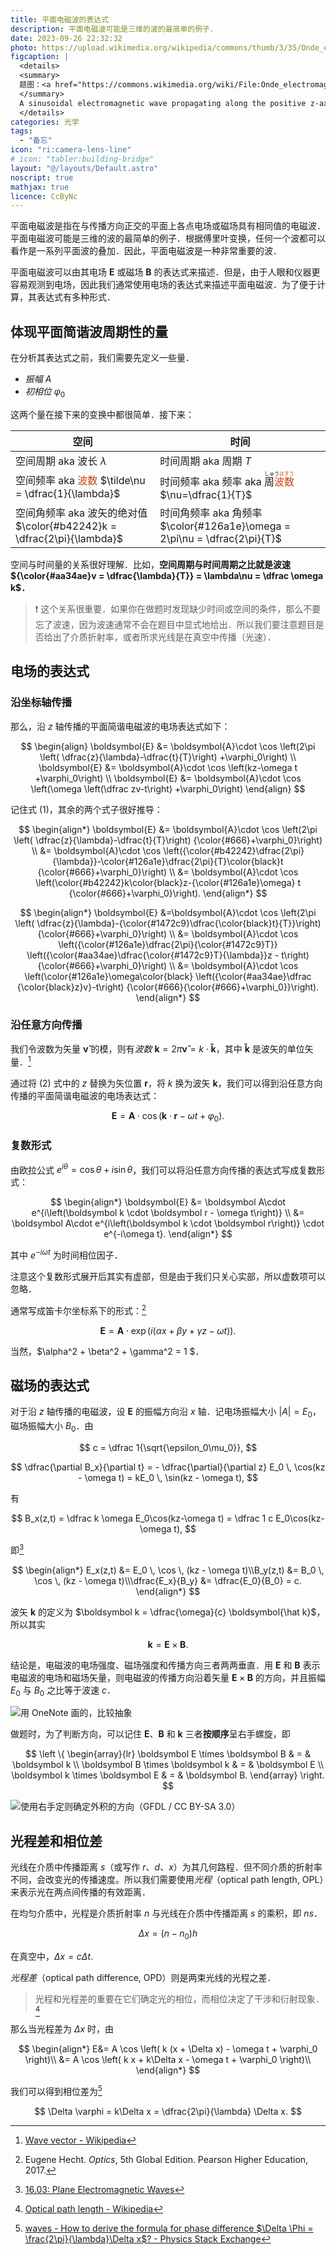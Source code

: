 ```yaml
---
title: 平面电磁波的表达式
description: 平面电磁波可能是三维的波的最简单的例子．
date: 2023-09-26 22:32:32
photo: https://upload.wikimedia.org/wikipedia/commons/thumb/3/35/Onde_electromagnetique.svg/2560px-Onde_electromagnetique.svg.png
figcaption: |
  <details>
  <summary>
  题图：<a href="https://commons.wikimedia.org/wiki/File:Onde_electromagnetique.svg">Onde electromagnetique</a> by <a href="https://commons.wikimedia.org/wiki/User:Emmanuel.boutet">SuperManu</a>, GFDL / CC-BY-SA
  </summary>
  A sinusoidal electromagnetic wave propagating along the positive z-axis, showing the electric field (blue) and magnetic field (red) vectors.
  </details>
categories: 光学
tags:
  - "备忘"
icon: "ri:camera-lens-line"
# icon: "tabler:building-bridge"
layout: "@/layouts/Default.astro"
noscript: true
mathjax: true
licence: CcByNc
---
```


平面电磁波是指在与传播方向正交的平面上各点电场或磁场具有相同值的电磁波．平面电磁波可能是三维的波的最简单的例子．根据傅里叶变换，任何一个波都可以看作是一系列平面波的叠加．因此，平面电磁波是一种非常重要的波．

平面电磁波可以由其电场 $\boldsymbol E$ 或磁场 $\boldsymbol B$ 的表达式来描述．但是，由于人眼和仪器更容易观测到电场，因此我们通常使用电场的表达式来描述平面电磁波．为了便于计算，其表达式有多种形式．

## 体现平面简谐波周期性的量

在分析其表达式之前，我们需要先定义一些量．

- <dfn>振幅</dfn> $A$
- <dfn>初相位</dfn> $\varphi_0$

这两个量在接下来的变换中都很简单．接下来：

| 空间                                                                          | 时间                                                                               |
| ----------------------------------------------------------------------------- | ---------------------------------------------------------------------------------- |
| 空间周期 aka 波长 $\lambda$                                                   | 时间周期 aka 周期 $T$                                                              |
| 空间频率 aka <span class="wn">波数</span> $\tilde\nu = \dfrac{1}{\lambda}$                            | 时间频率 aka 频率 aka <ruby lang="ja">周<span class="wn">波数</span><rt>しゅう<span class="wn">はすう</span></rt></ruby> $\nu=\dfrac{1}{T}$ |
| 空间角频率 aka 波矢的绝对值 <br /> $\color{#b42242}k = \dfrac{2\pi}{\lambda}$ | 时间角频率 aka 角频率<br /> $\color{#126a1e}\omega = 2\pi\nu = \dfrac{2\pi}{T}$ |

<style> .wn { color: #cc4211; } </style>

空间与时间量的关系很好理解．比如，**空间周期与时间周期之比就是波速 ${\color{#aa34ae}v = \dfrac{\lambda}{T}} = \lambda\nu = \dfrac \omega k$．**

> ❗ 这个关系很重要．如果你在做题时发现缺少时间或空间的条件，那么不要忘了波速，因为波速通常不会在题目中显式地给出．所以我们要注意题目是否给出了介质折射率，或者所求光线是在真空中传播（光速）．

## 电场的表达式

### 沿坐标轴传播

那么，沿 $z$ 轴传播的平面简谐电磁波的电场表达式如下：

$$
\begin{align}
  \boldsymbol{E} &= \boldsymbol{A}\cdot \cos \left(2\pi \left( \dfrac{z}{\lambda}-\dfrac{t}{T}\right) +\varphi_0\right) \\
  \boldsymbol{E} &= \boldsymbol{A}\cdot \cos \left(kz-\omega t +\varphi_0\right) \\
  \boldsymbol{E} &= \boldsymbol{A}\cdot \cos \left(\omega \left(\dfrac zv-t\right) +\varphi_0\right)
\end{align}
$$

记住式 $(1)$，其余的两个式子很好推导：

$$
\begin{align*}
\boldsymbol{E} &= \boldsymbol{A}\cdot \cos \left(2\pi \left( \dfrac{z}{\lambda}-\dfrac{t}{T}\right) {\color{#666}+\varphi_0}\right) \\
&= \boldsymbol{A}\cdot \cos \left({\color{#b42242}\dfrac{2\pi}{\lambda}}-\color{#126a1e}\dfrac{2\pi}{T}\color{black}t {\color{#666}+\varphi_0}\right) \\
&= \boldsymbol{A}\cdot \cos \left(\color{#b42242}k\color{black}z-{\color{#126a1e}\omega} t {\color{#666}+\varphi_0}\right).
\end{align*}
$$

$$
\begin{align*}
\boldsymbol{E} &=\boldsymbol{A}\cdot \cos \left(2\pi \left( \dfrac{z}{\lambda}-{\color{#1472c9}\dfrac{\color{black}t}{T}}\right) {\color{#666}+\varphi_0}\right) \\
&= \boldsymbol{A}\cdot \cos \left({\color{#126a1e}\dfrac{2\pi}{\color{#1472c9}T}} \left({\color{#aa34ae}\dfrac{\color{#1472c9}T}{\lambda}}z - t\right) {\color{#666}+\varphi_0}\right) \\
&= \boldsymbol{A}\cdot \cos \left(\color{#126a1e}\omega\color{black} \left({\color{#aa34ae}\dfrac {\color{black}z}v}-t\right) {\color{#666}{\color{#666}+\varphi_0}}\right).
\end{align*}
$$

### 沿任意方向传播

我们令波数为矢量 $\boldsymbol{\tilde \nu}$ 的模，则有<dfn>波数</dfn> $\boldsymbol k = 2\pi\boldsymbol{\tilde \nu} = k \cdot \boldsymbol{\hat k}$，其中 $\boldsymbol{\hat k}$ 是波矢的单位矢量．[^k-vector]

[^k-vector]: [Wave vector - Wikipedia](https://en.wikipedia.org/wiki/Wave_vector)

通过将 $(2)$ 式中的 $z$ 替换为矢位置 $\boldsymbol r$，将 $k$ 换为波矢 $\boldsymbol k$，我们可以得到沿任意方向传播的平面简谐电磁波的电场表达式：

$$
\boldsymbol E =
\boldsymbol{A}\cdot \cos \left(\boldsymbol k \cdot \boldsymbol r - \omega t +\varphi_0\right).
$$

### 复数形式

由欧拉公式 $e^{i\theta} = \cos \theta + i\sin \theta$，我们可以将沿任意方向传播的表达式写成复数形式：

$$
\begin{align*}
\boldsymbol{E} &= \boldsymbol A\cdot e^{i\left(\boldsymbol k \cdot \boldsymbol r - \omega t\right)} \\
               &= \boldsymbol A\cdot e^{i\left(\boldsymbol k \cdot \boldsymbol r\right)} \cdot e^{-i\omega t}.
\end{align*}
$$

其中 $e^{-i\omega t}$ 为时间相位因子．

注意这个复数形式展开后其实有虚部，但是由于我们只关心实部，所以虚数项可以忽略．

通常写成笛卡尔坐标系下的形式：[^hecht]

[^hecht]: Eugene Hecht. <i lang="en">Optics</i>, 5th Global Edition. Pearson Higher Education, 2017.

$$
\boldsymbol E = \boldsymbol A\cdot \exp
\left(i(\alpha x + \beta y + \gamma z - \omega t)\right).
$$

当然，$\alpha^2 + \beta^2 + \gamma^2 = 1 $．

## 磁场的表达式

对于沿 $z$ 轴传播的电磁波，设 $\boldsymbol E$ 的振幅方向沿 $x$ 轴．记电场振幅大小 $|A| = E_0$，磁场振幅大小 $B_0$．由

$$ c = \dfrac 1{\sqrt{\epsilon_0\mu_0}}, $$

$$
\dfrac{\partial B_x}{\partial t}
= - \dfrac{\partial}{\partial z} E_0 \, \cos(kz - \omega t)
= kE_0 \, \sin(kz - \omega t),
$$

有

$$
B_x(z,t) = \dfrac k \omega E_0\cos(kz-\omega t)
         = \dfrac 1     c  E_0\cos(kz-\omega t),
$$

即[^tb]

[^tb]: [16.03: Plane Electromagnetic Waves](https://phys.libretexts.org/Bookshelves/University_Physics/Book%3A_University_Physics_(OpenStax)/Book%3A_University_Physics_II_-_Thermodynamics_Electricity_and_Magnetism_(OpenStax)/16%3A_Electromagnetic_Waves/16.03%3A_Plane_Electromagnetic_Waves#mjx-eqn-16.18)


$$
\begin{align*}
E_x(z,t) &= E_0 \, \cos \, (kz - \omega t)\\B_y(z,t) &= B_0 \, \cos \, (kz - \omega t)\\\dfrac{E_x}{B_y} &= \dfrac{E_0}{B_0} = c.
\end{align*}
$$

波矢 $\boldsymbol k$ 的定义为 $\boldsymbol k = \dfrac{\omega}{c} \boldsymbol{\hat k}$，所以其实

$$\boldsymbol k = \boldsymbol E \times \boldsymbol B.$$

结论是，电磁波的电场强度、磁场强度和传播方向三者两两垂直．用 $\boldsymbol{E}$ 和 $\boldsymbol{B}$ 表示电磁波的电场和磁场矢量，则电磁波的传播方向沿着矢量 $\boldsymbol{E} \times \boldsymbol{B}$ 的方向，并且振幅 $E_0$ 与 $B_0$ 之比等于波速 $c$．

![用 OneNote 画的，比较抽象](/optics/kbe.svg)

做题时，为了判断方向，可以记住 $\boldsymbol E$、$\boldsymbol B$ 和 $\boldsymbol k$ 三者**按顺序**呈右手螺旋，即

$$
\left \{
  \begin{array}{lr}
  \boldsymbol E \times \boldsymbol B & = & \boldsymbol k \\
  \boldsymbol B \times \boldsymbol k & = & \boldsymbol E \\
  \boldsymbol k \times \boldsymbol E & = & \boldsymbol B.
\end{array}
\right.
$$

![使用右手定则确定外积的方向（<a href="https://en.m.wikipedia.org/wiki/File:Right_hand_rule_cross_product.svg">GFDL / CC BY-SA 3.0</a>）](https://upload.wikimedia.org/wikipedia/commons/d/d2/Right_hand_rule_cross_product.svg)

## 光程差和相位差

光线在介质中传播距离 $s$（或写作 $r$、$d$、$x$）为其几何路程．但不同介质的折射率不同，会改变光的传播速度。所以我们需要使用<dfn>光程</dfn>（optical path length, OPL）来表示光在两点间传播的有效距离．

在均匀介质中，光程是介质折射率 $n$ 与光线在介质中传播距离 $s$ 的乘积，即 $ns$．

$$ Δx=(n−n_0)h $$

在真空中，$Δx = cΔt.$

<dfn>光程差</dfn>（optical path difference, OPD）则是两束光线的光程之差．

> 光程和光程差的重要在它们确定光的相位，而相位决定了干涉和衍射现象． [^wp-opl]

[^wp-opl]: [Optical path length - Wikipedia](https://en.wikipedia.org/wiki/Optical_path_length)

那么当光程差为 $Δx$ 时，由

$$
\begin{align*}
E&= A \cos \left( k (x +  \Delta x) - \omega t + \varphi_0 \right)\\
 &= A \cos \left( k  x + k\Delta x  - \omega t + \varphi_0 \right)\\
\end{align*}
$$

我们可以得到相位差为[^stackexchange]

[^stackexchange]: [waves - How to derive the formula for phase difference $\Delta \Phi = \frac{2\pi}{\lambda}\Delta x$? - Physics Stack Exchange](https://physics.stackexchange.com/questions/200754/how-to-derive-the-formula-for-phase-difference-delta-phi-frac2-pi-lambd)

$$ \Delta \varphi = k\Delta x = \dfrac{2\pi}{\lambda} \Delta x. $$
